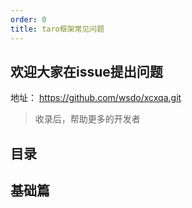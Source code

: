 ```yaml
---
order: 0
title: taro框架常见问题
---
```



## 欢迎大家在issue提出问题
地址： https://github.com/wsdo/xcxqa.git
> 收录后，帮助更多的开发者

## 目录
## 基础篇
